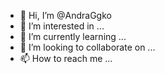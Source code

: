 - 👋 Hi, I’m @AndraGgko
- 👀 I’m interested in ...
- 🌱 I’m currently learning ...
- 💞️ I’m looking to collaborate on ...
- 📫 How to reach me ...

<!---
AndraGgko/AndraGgko is a ✨ special ✨ repository because its `README.md` (this file) appears on your GitHub profile.
You can click the Preview link to take a look at your changes.
--->
